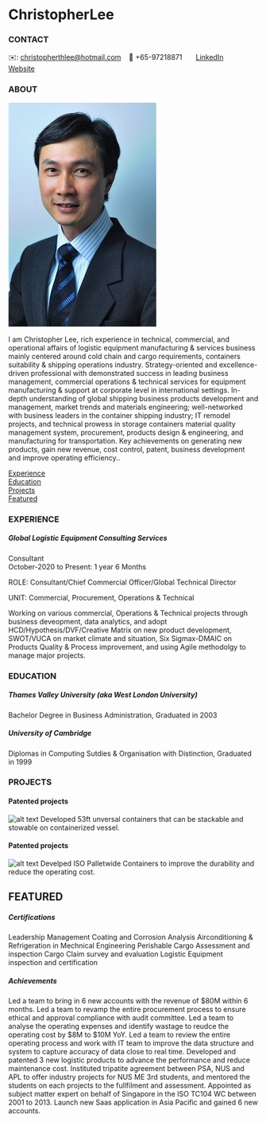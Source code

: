 # ChristopherLee

<!-- CONTACT Section Starts -->
### CONTACT

<!-- Add your details -->
✉️: christopherthlee@hotmail.com 
&nbsp;&nbsp; 📲 +65-97218871
&nbsp;&nbsp;&nbsp;&nbsp;&nbsp; [LinkedIn](https://www.linkedin.com/in/lee-christopher-7531a124/) 
&nbsp;&nbsp;&nbsp;&nbsp;&nbsp; [Website](https://www.linkedin.com/in/lee-christopher-7531a124/)
<!-- CONTACT Section Ends -->

<!-- ABOUT Section Starts -->
### ABOUT
<!-- Add link to your picture -->

![alt text](https://github.com/christopherthlee/ChristopherLee/blob/414700403a40066d7e6cdb5d0ae6c8935e435c4e/CL%20photo.jpg)

<!-- Add your details -->

I am Christopher Lee, rich experience in technical, commercial, and operational affairs of logistic equipment manufacturing & services business mainly centered around cold chain and cargo requirements, containers suitability & shipping operations industry. Strategy-oriented and excellence-driven professional with demonstrated success in leading business management, commercial operations & technical services for equipment manufacturing & support at corporate level in international settings. In-depth understanding of global shipping business products development and management, market trends and materials engineering; well-networked with business leaders in the container shipping industry; IT remodel projects, and technical prowess in storage containers material quality management system, procurement, products design & engineering, and manufacturing for transportation. Key achievements on generating new products, gain new revenue, cost control, patent, business development and improve operating efficiency..


<!-- Add link to the sections -->
[Experience](#experience) <br>
[Education](#education) <br>
[Projects](#projects) <br>
[Featured](#featured) <br> 

<!-- ABOUT Section Ends -->

<!-- EXPERIENCE Section Starts -->
### EXPERIENCE
<!-- Add your details -->
##### Global Logistic Equipment Consulting Services
Consultant<br>
October-2020 to Present: 1 year 6 Months

ROLE: Consultant/Chief Commercial Officer/Global Technical Director

UNIT: Commercial, Procurement, Operations & Technical

Working on various commercial, Operations & Technical projects through business deveopment, data analytics, and adopt HCD/Hypothesis/DVF/Creative Matrix on new product development, SWOT/VUCA on market climate and situation, Six Sigmax-DMAIC on Products Quality & Process improvement, and using Agile methodolgy to manage major projects. 

<!-- EXPERIENCE Section Ends -->

<!-- EDUCATION Section Starts -->
### EDUCATION
<!-- Add your details -->
##### Thames Valley University (aka West London University)
Bachelor Degree in Business Administration, Graduated in 2003 
##### University of Cambridge
Diplomas in Computing Sutdies & Organisation with Distinction, Graduated in 1999
<!-- EDUCATION Section Ends -->

<!-- PROJECTS Section Starts -->
### PROJECTS
<!-- Add your details -->

<!-- Add your details -->

#### Patented projects
![alt text](https://github.com/christopherthlee/ChristopherLee/blob/main/53ft%20patent)
Developed 53ft unversal containers that can be stackable and stowable on containerized vessel.

#### Patented projects
![alt text](https://github.com/christopherthlee/ChristopherLee/blob/main/SeaPC%2B)
Develped ISO Palletwide Containers to improve the durability and reduce the operating cost.


<!-- PROJECTS Section Ends -->

<!-- FEATURED Section Starts -->
## FEATURED
<!-- Add your details -->
##### Certifications
Leadership Management 
Coating and Corrosion Analysis
Airconditioning & Refrigeration in Mechnical Engineering
Perishable Cargo Assessment and inspection
Cargo Claim survey and evaluation
Logistic Equipment inspection and certification


##### Achievements
Led a team to bring in 6 new accounts with the revenue of $80M within 6 months.
Led a team to revamp the entire procurement process to ensure ethical and approval compliance with audit committee.
Led a team to analyse the operating expenses and identify wastage to reudce the operating cost by $8M to $10M YoY.
Led a team to review the entire operating process and work with IT team to improve the data structure and system to capture accuracy of data close to real time.
Developed and patented 3 new logistic products to advance the performance and reduce maintenance cost.
Instituted tripatite agreement between PSA, NUS and APL to offer industry projects for NUS ME 3rd students, and mentored the students on each projects to the fullfilment and assessment.
Appointed as subject matter expert on behalf of Singapore in the ISO TC104 WC between 2001 to 2013.
Launch new Saas application in Asia Pacific and gained 6 new accounts.


<!-- FEATURED Section Ends -->

